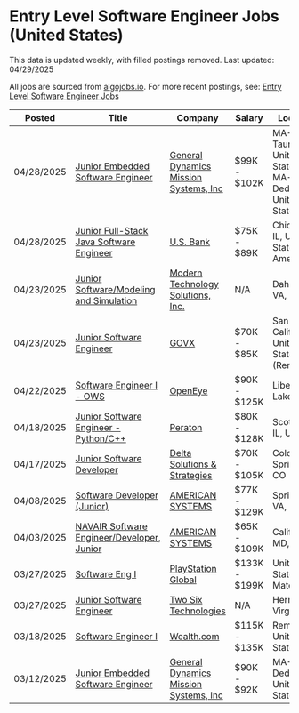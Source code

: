# Entry Level Software Engineer Jobs (United States)

This data is updated weekly, with filled postings removed. Last updated: 04/29/2025

All jobs are sourced from [algojobs.io](https://algojobs.io/). For more recent postings, see: [Entry Level Software Engineer Jobs](https://algojobs.io/new-grad-swe)

| Posted | Title | Company | Salary | Location |
| --- | --- | --- | --- | --- |
| 04/28/2025 | [Junior Embedded Software Engineer](https://algojobs.io/jobs/3926362) | [General Dynamics Mission Systems, Inc](https://algojobs.io/company/gdms/) | $99K - $102K | MA-Taunton, United States / MA-Dedham, United States |
| 04/28/2025 | [Junior Full-Stack Java Software Engineer](https://algojobs.io/jobs/3922877) | [U.S. Bank](https://algojobs.io/company/usbank/) | $75K - $89K | Chicago, IL, United States of America |
| 04/23/2025 | [Junior Software/Modeling and Simulation](https://algojobs.io/jobs/3886091) | [Modern Technology Solutions, Inc.](https://algojobs.io/company/mtsi/) | N/A | Dahlgren, VA, US |
| 04/23/2025 | [Junior Software Engineer](https://algojobs.io/jobs/3874657) | [GOVX](https://algojobs.io/company/govx/) | $70K - $85K | San Diego, California, United States (Remote) |
| 04/22/2025 | [Software Engineer I - OWS](https://algojobs.io/jobs/3863474) | [OpenEye](https://algojobs.io/company/openeye/) | $90K - $125K | Liberty Lake, WA |
| 04/18/2025 | [Junior Software Engineer - Python/C++](https://algojobs.io/jobs/3842687) | [Peraton](https://algojobs.io/company/peraton/) | $80K - $128K | Scott AFB, IL, US |
| 04/17/2025 | [Junior Software Developer](https://algojobs.io/jobs/3838431) | [Delta Solutions & Strategies](https://algojobs.io/company/deltasands/) | $70K - $105K | Colorado Springs, CO |
| 04/08/2025 | [Software Developer (Junior)](https://algojobs.io/jobs/3732619) | [AMERICAN SYSTEMS](https://algojobs.io/company/americansystems/) | $77K - $129K | Springfield, VA, US |
| 04/03/2025 | [NAVAIR Software Engineer/Developer, Junior](https://algojobs.io/jobs/3694668) | [AMERICAN SYSTEMS](https://algojobs.io/company/americansystems/) | $65K - $109K | California, MD, US |
| 03/27/2025 | [Software Eng I](https://algojobs.io/jobs/3613200) | [PlayStation Global](https://algojobs.io/company/sonyinteractiveentertainmentglobal/) | $133K - $199K | United States, San Mateo, CA |
| 03/27/2025 | [Junior Software Engineer](https://algojobs.io/jobs/3612452) | [Two Six Technologies](https://algojobs.io/company/twosixtechnologies/) | N/A | Herndon, Virginia |
| 03/18/2025 | [Software Engineer I](https://algojobs.io/jobs/3508845) | [Wealth.com](https://algojobs.io/company/wealthfinancialtechnologies/) | $115K - $135K | Remote, United States |
| 03/12/2025 | [Junior Embedded Software Engineer](https://algojobs.io/jobs/3461546) | [General Dynamics Mission Systems, Inc](https://algojobs.io/company/gdms/) | $90K - $92K | MA-Dedham, United States |